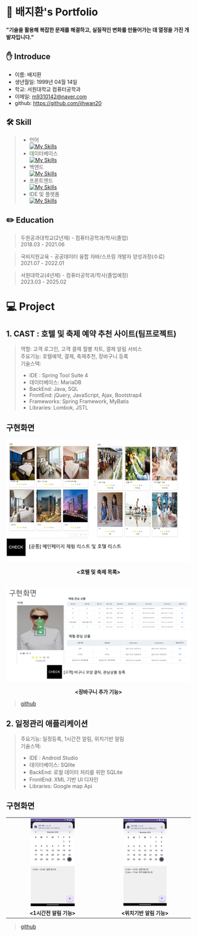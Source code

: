 # 📜 배지환's Portfolio

#### "기술을 활용해 복잡한 문제를 해결하고, 실질적인 변화를 만들어가는 데 열정을 가진 개발자입니다."

## ✋ Introduce

  + 이름: 배지환 </br>
  + 생년월일: 1999년 04월 14일 </br>
  + 학교: 서원대학교 컴퓨터공학과  </br>
  + 이메일: m9310142@naver.com </br>
  + github: https://github.com/jihwan20

## 🛠️ Skill

>+ 언어<br/>
[![My Skills](https://skillicons.dev/icons?i=c,java)](https://skillicons.dev)
>+ 데이터베이스<br/>
[![My Skills](https://skillicons.dev/icons?i=sqlite,mysql)](https://skillicons.dev)
>+ 백엔드<br/>
[![My Skills](https://skillicons.dev/icons?i=spring)](https://skillicons.dev)
>+ 프론트엔드<br/>
[![My Skills](https://skillicons.dev/icons?i=html,css,bootstrap,jquery,javascript)](https://skillicons.dev)
>+ IDE 및 플랫폼<br/>
[![My Skills](https://skillicons.dev/icons?i=androidstudio,aws)](https://skillicons.dev)

## ✏️ Education

>두원공과대학교(2년제) - 컴퓨터공학과/학사(졸업) </br>
>2018.03 - 2021.06 </br>

>국비지원교육 -  공공데이터 융합 자바/스프링 개발자 양성과정(수료) </br>
>2021.07 - 2022.01 </br>

>서원대학교(4년제) - 컴퓨터공학과/학사(졸업예정) </br>
>2023.03 - 2025.02

# 💻 Project

## 1. CAST : 호텔 및 축제 예약 추천 사이트(팀프로젝트)

> 역할: 고객 로그인, 고객 결제 월별 차트, 결제 알림 서비스  
> 주요기능: 호텔예약, 결제, 축제추천, 장바구니 등록  
> 기술스택:
>+ IDE :  Spring Tool Suite 4
>+ 데이터베이스: MariaDB
>+ BackEnd: Java, SQL
>+ FrontEnd: jQuery, JavaScript, Ajax, Bootstrap4
>+ Frameworks: Spring Framework, MyBatis
>+ Libraries: Lombok, JSTL

## 구현화면

![Image](./images/list.PNG)<br>

<b><div align="center"><호텔 및 축제 목록></div></b><br>

![Image](./images/wish.PNG)<br>

<b><div align="center"><장바구니 추가 기능></div></b>  

> [github](https://github.com/tjdekf112/A2)

## 2. 일정관리 애플리케이션

> 주요기능: 일정등록, 1시간전 알림, 위치기반 알림  
> 기술스택:
>+ IDE :  Android Studio
>+ 데이터베이스: SQlite
>+ BackEnd: 로컬 데이터 처리를 위한 SQLite
>+ FrontEnd: XML 기반 UI 디자인
>+ Libraries: Google map Api

## 구현화면
<table>
  <tr>
    <td align="center">
      <img src = "./images/time.png" width = "50%" height = "50%">  
    </td>
    <td align="center">
      <img src = "./images/location.png" width = "50%" height = "50%">  
    </td>
  </tr>
  <tr>
    <td>
      <b><div align="center"><1시간전 알림 기능></div></b>
    </td>
    <td>
      <b><div align="center"><위치기반 알림 기능></div></b>
    </td>
  </tr>
</table>

> [github](https://github.com/jihwan20/Capstone_Todo)



